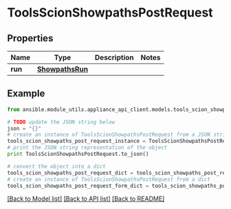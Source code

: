 # ToolsScionShowpathsPostRequest


## Properties

Name | Type | Description | Notes
------------ | ------------- | ------------- | -------------
**run** | [**ShowpathsRun**](ShowpathsRun.md) |  | 

## Example

```python
from ansible.module_utils.appliance_api_client.models.tools_scion_showpaths_post_request import ToolsScionShowpathsPostRequest

# TODO update the JSON string below
json = "{}"
# create an instance of ToolsScionShowpathsPostRequest from a JSON string
tools_scion_showpaths_post_request_instance = ToolsScionShowpathsPostRequest.from_json(json)
# print the JSON string representation of the object
print ToolsScionShowpathsPostRequest.to_json()

# convert the object into a dict
tools_scion_showpaths_post_request_dict = tools_scion_showpaths_post_request_instance.to_dict()
# create an instance of ToolsScionShowpathsPostRequest from a dict
tools_scion_showpaths_post_request_form_dict = tools_scion_showpaths_post_request.from_dict(tools_scion_showpaths_post_request_dict)
```
[[Back to Model list]](../README.md#documentation-for-models) [[Back to API list]](../README.md#documentation-for-api-endpoints) [[Back to README]](../README.md)


